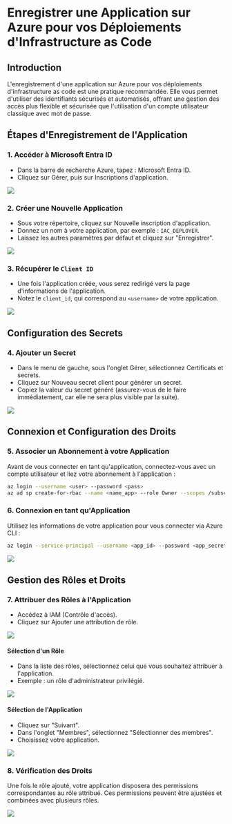# Enregistrer une Application sur Azure pour vos Déploiements d'Infrastructure as Code

## Introduction

L'enregistrement d'une application sur Azure pour vos déploiements d'infrastructure as code est une pratique recommandée. Elle vous permet d'utiliser des identifiants sécurisés et automatisés, offrant une gestion des accès plus flexible et sécurisée que l'utilisation d'un compte utilisateur classique avec mot de passe.

## Étapes d'Enregistrement de l'Application

### 1. Accéder à Microsoft Entra ID

-   Dans la barre de recherche Azure, tapez : Microsoft Entra ID.
-   Cliquez sur Gérer, puis sur Inscriptions d'application.

<img src="../assets/inscription.png">

### 2. Créer une Nouvelle Application

-   Sous votre répertoire, cliquez sur Nouvelle inscription d'application.
-   Donnez un nom à votre application, par exemple : `IAC_DEPLOYER`.
-   Laissez les autres paramètres par défaut et cliquez sur "Enregistrer".

<img src="../assets/newapp.png">

### 3. Récupérer le `Client ID`

-   Une fois l'application créée, vous serez redirigé vers la page d'informations de l'application.
-   Notez le `client_id`, qui correspond au `<username>` de votre application.

<img src="../assets/appclientid.png">

## Configuration des Secrets

### 4. Ajouter un Secret

-   Dans le menu de gauche, sous l'onglet Gérer, sélectionnez Certificats et secrets.
-   Cliquez sur Nouveau secret client pour générer un secret.
-   Copiez la valeur du secret généré (assurez-vous de le faire immédiatement, car elle ne sera plus visible par la suite).

<img src="../assets/appsecret.png">

## Connexion et Configuration des Droits

### 5. Associer un Abonnement à votre Application

Avant de vous connecter en tant qu'application, connectez-vous avec un compte utilisateur et liez votre abonnement à l'application :

```bash
az login --username <user> --password <pass>
az ad sp create-for-rbac --name <name_app> --role Owner --scopes /subscriptions/<subscription_id>

```

### 6. Connexion en tant qu'Application

Utilisez les informations de votre application pour vous connecter via Azure CLI :

```bash
az login --service-principal --username <app_id> --password <app_secret> --tenant <tenant>

```

<img src="../assets/subscription.png">


## Gestion des Rôles et Droits

### 7. Attribuer des Rôles à l'Application

-   Accédez à IAM (Contrôle d'accès).
-   Cliquez sur Ajouter une attribution de rôle.

<img src="../assets/IAM.png">

#### Sélection d'un Rôle

-   Dans la liste des rôles, sélectionnez celui que vous souhaitez attribuer à l'application.
-   Exemple : un rôle d'administrateur privilégié.

<img src="../assets/IAM_ROLES.png">

#### Sélection de l'Application

-   Cliquez sur "Suivant".
-   Dans l'onglet "Membres", sélectionnez "Sélectionner des membres".
-   Choisissez votre application.

<img src="../assets/IAM_ADD_ROLES.png">

### 8. Vérification des Droits

Une fois le rôle ajouté, votre application disposera des permissions correspondantes au rôle attribué. Ces permissions peuvent être ajustées et combinées avec plusieurs rôles.

<img src="../assets/IAM_APPLY_ROLES.png">
